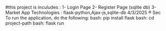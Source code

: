 #this project is inculudes :
1- Login Page 
2- Register Page (sqlite db)
3- Market App
Technologies :
flask-python,Ajax-js,sqlite-db
4/3/2025 ® Sec
To run the application, do the following:
bash: pip install flask
bash: cd project-path
bash: flask run 
